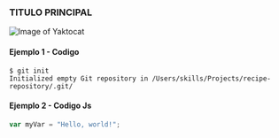 ### TITULO PRINCIPAL

![Image of Yaktocat](https://octodex.github.com/images/yaktocat.png)

#### Ejemplo 1 - Codigo
```
$ git init
Initialized empty Git repository in /Users/skills/Projects/recipe-repository/.git/
```
#### Ejemplo 2 - Codigo Js
``` javascript
var myVar = "Hello, world!";
```
